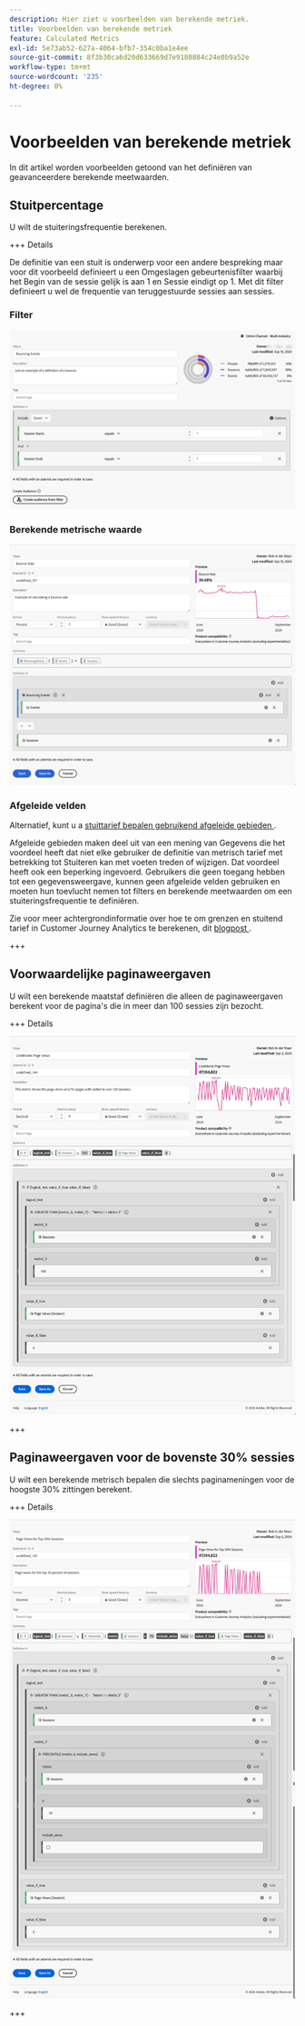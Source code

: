 ```yaml
---
description: Hier ziet u voorbeelden van berekende metriek.
title: Voorbeelden van berekende metriek
feature: Calculated Metrics
exl-id: 5e73ab52-627a-4064-bfb7-354c0ba1e4ee
source-git-commit: 8f3b30ca6d20d633669d7e9180884c24e0b9a52e
workflow-type: tm+mt
source-wordcount: '235'
ht-degree: 0%

---
```


# Voorbeelden van berekende metriek

In dit artikel worden voorbeelden getoond van het definiëren van geavanceerdere berekende meetwaarden.

## Stuitpercentage

U wilt de stuiteringsfrequentie berekenen.

+++ Details

De definitie van een stuit is onderwerp voor een andere bespreking maar voor dit voorbeeld definieert u een Omgeslagen gebeurtenisfilter waarbij het Begin van de sessie gelijk is aan 1 en Sessie eindigt op 1. Met dit filter definieert u wel de frequentie van teruggestuurde sessies aan sessies.


### Filter

![ Stuiterende gebeurtenissen ](assets/example-bounce-bouncedevents.png)

### Berekende metrische waarde

![ Stuitsnelheid ](assets/example-bounce-rate.png)


### Afgeleide velden

Alternatief, kunt u a [ stuittarief bepalen gebruikend afgeleide gebieden ](/help/data-views/derived-fields/derived-fields.md#bounces).

Afgeleide gebieden maken deel uit van een mening van Gegevens die het voordeel heeft dat niet elke gebruiker de definitie van metrisch tarief met betrekking tot Stuiteren kan met voeten treden of wijzigen. Dat voordeel heeft ook een beperking ingevoerd. Gebruikers die geen toegang hebben tot een gegevensweergave, kunnen geen afgeleide velden gebruiken en moeten hun toevlucht nemen tot filters en berekende meetwaarden om een stuiteringsfrequentie te definiëren.

Zie voor meer achtergrondinformatie over hoe te om grenzen en stuitend tarief in Customer Journey Analytics te berekenen, dit [ blogpost ](https://experienceleaguecommunities.adobe.com/t5/adobe-analytics-blogs/calculating-bounces-amp-bounce-rate-in-adobe-customer-journey/ba-p/706446).

+++


## Voorwaardelijke paginaweergaven

U wilt een berekende maatstaf definiëren die alleen de paginaweergaven berekent voor de pagina&#39;s die in meer dan 100 sessies zijn bezocht.

+++ Details

![ Voorwaardelijke paginameningen ](assets/conditional-page-views.png)

+++

## Paginaweergaven voor de bovenste 30% sessies

U wilt een berekende metrisch bepalen die slechts paginameningen voor de hoogste 30% zittingen berekent.

+++ Details

![ Hoogste 30% paginameningen ](assets/top30-page-views.png)

+++
